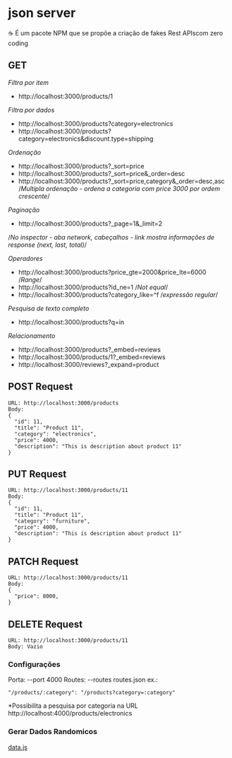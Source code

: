 # json server
☕️ É um pacote NPM que se propõe a criação de fakes Rest APIscom zero coding
## GET
*Filtra por item*
- http://localhost:3000/products/1

*Filtra por dados*
- http://localhost:3000/products?category=electronics
- http://localhost:3000/products?category=electronics&discount.type=shipping

*Ordenação*
- http://localhost:3000/products?_sort=price
- http://localhost:3000/products?_sort=price&_order=desc
- http://localhost:3000/products?_sort=price,category&_order=desc,asc /*Multipla ordenação - ordena a categoria com price 3000 por ordem crescente*/

*Paginação*
- http://localhost:3000/products?_page=1&_limit=2

/*No inspector - aba network, cabeçalhos - link mostra informações de response (next, last, total)*/

*Operadores*
- http://localhost:3000/products?price_gte=2000&price_lte=6000 /*Range*/
- http://localhost:3000/products?id_ne=1 /*Not equal*/
- http://localhost:3000/products?category_like=^f /*expressão regular*/

*Pesquisa de texto completo*
- http://localhost:3000/products?q=in

*Relacionamento*
- http://localhost:3000/products?_embed=reviews
- http://localhost:3000/products/1?_embed=reviews
- http://localhost:3000/reviews?_expand=product

## POST Request
```
URL: http://localhost:3000/products
Body:
{
  "id": 11,
  "title": "Product 11",
  "category": "electronics",
  "price": 4000,
  "description": "This is description about product 11"
}
```

## PUT Request
```
URL: http://localhost:3000/products/11
Body:
{
  "id": 11,
  "title": "Product 11",
  "category": "furniture",
  "price": 4000,
  "description": "This is description about product 11"
}
```

## PATCH Request
```
URL: http://localhost:3000/products/11
Body:
{
  "price": 8000,
}
```

## DELETE Request
```
URL: http://localhost:3000/products/11
Body: Vazio
```

### Configurações
Porta: --port 4000
Routes: --routes routes.json 
ex.:
```
"/products/:category": "/products?category=:category"
```
*Possibilita a pesquisa por categoria na URL http://localhost:4000/products/electronics

### Gerar Dados Randomicos
[data.js](data.js)
